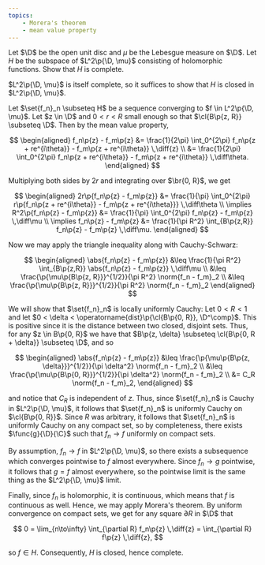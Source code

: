 ```yaml
---
topics:
    - Morera's theorem
    - mean value property
---
```


<problem>

Let $\D$ be the open unit disc and $\mu$ be the Lebesgue measure on $\D$. Let $H$ be the subspace of $L^2\p{\D, \mu}$ consisting of holomorphic functions. Show that $H$ is complete.

</problem>

<solution>

$L^2\p{\D, \mu}$ is itself complete, so it suffices to show that $H$ is closed in $L^2\p{\D, \mu}$.

Let $\set{f_n}_n \subseteq H$ be a sequence converging to $f \in L^2\p{\D, \mu}$. Let $z \in \D$ and $0 < r < R$ small enough so that $\cl{B\p{z, R}} \subseteq \D$. Then by the mean value property,

$$
\begin{aligned}
    f_n\p{z} - f_m\p{z}
        &= \frac{1}{2\pi} \int_0^{2\pi} f_n\p{z + re^{i\theta}} - f_m\p{z + re^{i\theta}} \,\diff{z} \\
        &= \frac{1}{2\pi} \int_0^{2\pi} f_n\p{z + re^{i\theta}} - f_m\p{z + re^{i\theta}} \,\diff\theta.
\end{aligned}
$$

Multiplying both sides by $2r$ and integrating over $\br{0, R}$, we get

$$
\begin{aligned}
    2r\p{f_n\p{z} - f_m\p{z}}
        &= \frac{1}{\pi} \int_0^{2\pi} r\p{f_n\p{z + re^{i\theta}} - f_m\p{z + re^{i\theta}}} \,\diff\theta \\
    \implies
    R^2\p{f_n\p{z} - f_m\p{z}}
        &= \frac{1}{\pi} \int_0^{2\pi} f_n\p{z} - f_m\p{z} \,\diff\mu \\
    \implies
    f_n\p{z} - f_m\p{z}
        &= \frac{1}{\pi R^2} \int_{B\p{z,R}} f_n\p{z} - f_m\p{z} \,\diff\mu.
\end{aligned}
$$

Now we may apply the triangle inequality along with Cauchy-Schwarz:

$$
\begin{aligned}
    \abs{f_n\p{z} - f_m\p{z}}
        &\leq \frac{1}{\pi R^2} \int_{B\p{z,R}} \abs{f_n\p{z} - f_m\p{z}} \,\diff\mu \\
        &\leq \frac{\p{\mu\p{B\p{z, R}}}^{1/2}}{\pi R^2} \norm{f_n - f_m}_2 \\
        &\leq \frac{\p{\mu\p{B\p{z, R}}}^{1/2}}{\pi R^2} \norm{f_n - f_m}_2
\end{aligned}
$$

We will show that $\set{f_n}_n$ is locally uniformly Cauchy: Let $0 < R < 1$ and let $0 < \delta < \operatorname{dist}\p{\cl{B\p{0, R}}, \D^\comp}$. This is positive since it is the distance between two closed, disjoint sets. Thus, for any $z \in B\p{0, R}$ we have that $B\p{z, \delta} \subseteq \cl{B\p{0, R + \delta}} \subseteq \D$, and so

$$
\begin{aligned}
    \abs{f_n\p{z} - f_m\p{z}}
        &\leq \frac{\p{\mu\p{B\p{z, \delta}}}^{1/2}}{\pi \delta^2} \norm{f_n - f_m}_2 \\
        &\leq \frac{\p{\mu\p{B\p{0, R}}}^{1/2}}{\pi \delta^2} \norm{f_n - f_m}_2 \\
        &= C_R \norm{f_n - f_m}_2,
\end{aligned}
$$

and notice that $C_R$ is independent of $z$. Thus, since $\set{f_n}_n$ is Cauchy in $L^2\p{\D, \mu}$, it follows that $\set{f_n}_n$ is uniformly Cauchy on $\cl{B\p{0, R}}$. Since $R$ was arbitrary, it follows that $\set{f_n}_n$ is uniformly Cauchy on any compact set, so by completeness, there exists $\func{g}{\D}{\C}$ such that $f_n \to f$ uniformly on compact sets.

By assumption, $f_n \to f$ in $L^2\p{\D, \mu}$, so there exists a subsequence which converges pointwise to $f$ almost everywhere. Since $f_n \to g$ pointwise, it follows that $g = f$ almost everywhere, so the pointwise limit is the same thing as the $L^2\p{\D, \mu}$ limit.

Finally, since $f_n$ is holomorphic, it is continuous, which means that $f$ is continuous as well. Hence, we may apply Morera's theorem. By uniform convergence on compact sets, we get for any square $\partial R$ in $\D$ that

$$
0 = \lim_{n\to\infty} \int_{\partial R} f_n\p{z} \,\diff{z} = \int_{\partial R} f\p{z} \,\diff{z},
$$

so $f \in H$. Consequently, $H$ is closed, hence complete.

</solution>
